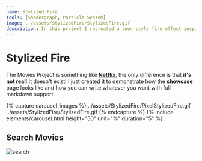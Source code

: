 ```yaml
---
name: Stylized Fire
tools: [Shadergraph, Particle System]
image: ../assets/StylizedFire/StylizedFire.gif
description: In this project I recreated a toon style fire effect inspired by Tequila Works, Rime
---
```


# Stylized Fire

The Movies Project is something like [**Netflix**](https://www.netflix.com/browse), the only difference is that **it's not real**! It doesn't exist! I just created it to demonstrate how the **showcase** page looks like and how you can write whatever you want with full markdown support.

{% capture carousel_images %}
../assets/StylizedFire/PixelStylizedFire.gif
../assets/StylizedFire/StylizedFire.gif
{% endcapture %}
{% include elements/carousel.html height="50" unit="%" duration="5" %}

## Search Movies

![search](https://www.sketchappsources.com/resources/source-image/microsoft-windows-10-virtual-keyboard-diogo-sousa.png)
